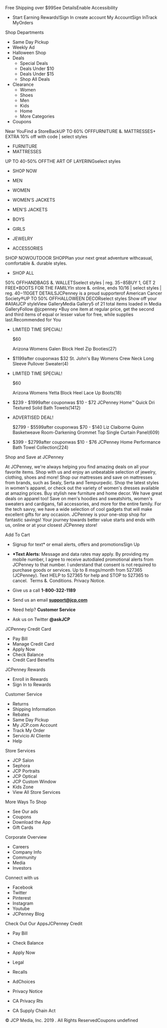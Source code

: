 Free Shipping over $99See DetailsEnable Accessibility

*   Start Earning Rewards!Sign In create account My AccountSign InTrack MyOrders

Shop Departments

*   Same Day Pickup
*   Weekly Ad
*   Halloween Shop
*   Deals
    *   Special Deals
    *   Deals Under $10
    *   Deals Under $15
    *   Shop All Deals
*   Clearance
    *   Women
    *   Shoes
    *   Men
    *   Kids
    *   Home
    *   More Categories
*   Coupons

Near YouFind a StoreBackUP TO 60% OFFFURNITURE &. MATTRESSES+ EXTRA 10% off with code | select styles

*   FURNITURE
*   MATTRESSES

UP TO 40-50% OFFTHE ART OF LAYERINGselect styles

*   SHOP NOW

*   MEN
    
*   WOMEN
    
*   WOMEN'S JACKETS
    
*   MEN'S JACKETS
    
*   BOYS
    
*   GIRLS
    
*   JEWELRY
    
*   ACCESSORIES
    

SHOP NOWOUTDOOR SHOPPlan your next great adventure withcasual, comfortable &. durable styles.

*   SHOP ALL

50% OFFHANDBAGS &. WALLETSselect styles | reg. $35-$85BUY 1, GET 2 FREE\*BOOTS FOR THE FAMILYIn store &. online, ends 10/16 | select styles | reg. $40-$110GET DETAILSJCPenney is a proud supporterof American Cancer Society®UP TO 50% OFFHALLOWEEN DECORselect styles Show off your #AllAtJCP styleView GalleryMedia Gallery5 of 21 total items loaded in Media GalleryFollow @jcpenney \*Buy one item at regular price, get the second and third items of equal or lesser value for free, while supplies last.Recommended for You

*   LIMITED TIME SPECIAL!
    
    $60
    
    Arizona Womens Galen Block Heel Zip Booties(27)
*   $1199after couponwas $32 St. John's Bay Womens Crew Neck Long Sleeve Pullover Sweater(4)
*   LIMITED TIME SPECIAL!
    
    $60
    
    Arizona Womens Yetta Block Heel Lace Up Boots(18)
*   $239 - $1999after couponwas $10 - $72 JCPenney Home™ Quick Dri Textured Solid Bath Towels(1412)
*   ADVERTISED DEAL!
    
    $2799 - $5599after couponwas $70 - $140 Liz Claiborne Quinn Basketweave Room-Darkening Grommet Top Single Curtain Panel(609)
*   $399 - $2799after couponwas $10 - $76 JCPenney Home Performance Bath Towel Collection(224)

Shop and Save at JCPenney

At JCPenney, we're always helping you find amazing deals on all your favorite items. Shop with us and enjoy an unbeatable selection of jewelry, clothing, shoes and more! Shop our mattresses and save on mattresses from brands, such as Sealy, Serta and Tempurpedic. Shop the latest styles in women's apparel, or check out the variety of women's dresses available at amazing prices. Buy stylish new furniture and home decor. We have great deals on apparel too! Save on men's hoodies and sweatshirts, women's sweaters and cardigans, fall accessories, and more for the entire family. For the tech savvy, we have a wide selection of cool gadgets that will make excellent gifts for any occasion. JCPenney is your one-stop shop for fantastic savings! Your journey towards better value starts and ends with us, online or at your closest JCPenney store!

Add To Cart

*   Signup for text\* or email alerts, offers and promotionsSign Up
*   **\*Text Alerts:** Message and data rates may apply. By providing my mobile number, I agree to receive autodialed promotional alerts from JCPenney to that number. I understand that consent is not required to purchase goods or services. Up to 8 msgs/month from 527365 (JCPenney). Text HELP to 527365 for help and STOP to 527365 to cancel.  Terms &. Conditions. Privacy Notice.

*   Give us a call **1-800-322-1189**
*   Send us an email **support@jcp.com**
*   Need help? **Customer Service**
*   Ask us on Twitter **@askJCP**

JCPenney Credit Card

*   Pay Bill
*   Manage Credit Card
*   Apply Now
*   Check Balance
*   Credit Card Benefits

JCPenney Rewards

*   Enroll in Rewards
*   Sign In to Rewards

Customer Service

*   Returns
*   Shipping Information
*   Rebates
*   Same Day Pickup
*   My JCP.com Account
*   Track My Order
*   Servicio Al Cliente
*   Help

Store Services

*   JCP Salon
*   Sephora
*   JCP Portraits
*   JCP Optical
*   JCP Custom Window
*   Kids Zone
*   View All Store Services

More Ways To Shop

*   See Our ads
*   Coupons
*   Download the App
*   Gift Cards

Corporate Overview

*   Careers
*   Company Info
*   Community
*   Media
*   Investors

Connect with us

*   Facebook
*   Twitter
*   Pinterest
*   Instagram
*   Youtube
*   JCPenney Blog

Check Out Our AppsJCPenney Credit

*   Pay Bill
*   Check Balance
*   Apply Now

*   Legal
*   Recalls
*   AdChoices

*   Privacy Notice
*   CA Privacy Rts
*   CA Supply Chain Act

© JCP Media, Inc. 2019 . All Rights ReservedCoupons undefined